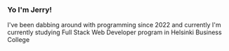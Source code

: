 ### Yo I'm Jerry! 

I've been dabbing around with programming since 2022 and currently I'm currently studying Full Stack Web Developer program in Helsinki Business College